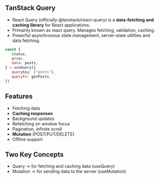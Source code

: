 ## TanStack Query
- React Query (officially @tanstack/react-query) is a **data-fetching and caching library** for React applications.
- Primarily known as react query. Manages fetching, validation, caching.
- Powerful asynchronous state management, server-state utilities and data fetching.

```js
const {
   status,
   error,
   data: posts,
} = useQuery({
   queryKey: ["posts"],
   queryFn: getPosts,
})
```

## Features
- Fetching data
- **Caching responses**
- Background updates
- Refetching on window focus
- Pagination, infinite scroll
- **Mutation** (POST/PUT/DELETE)
- Offline support

## Two Key Concepts
- Query → for fetching and caching data (useQuery)
- Mutation → for sending data to the server (useMutation)